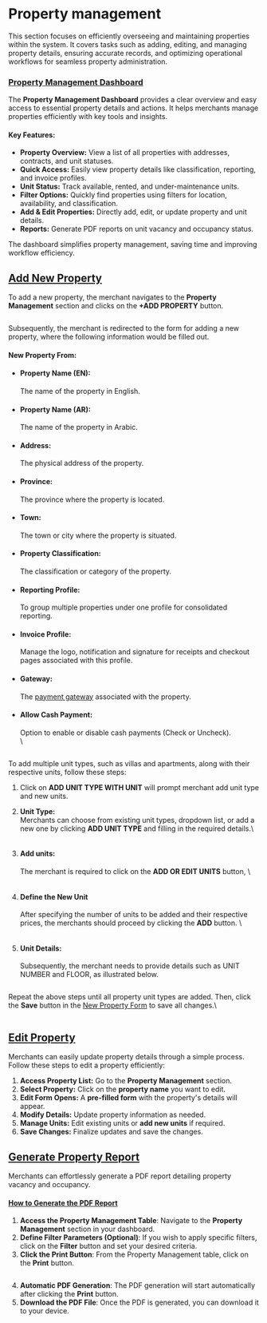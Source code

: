 # Property management

This section focuses on efficiently overseeing and maintaining properties within the system. It covers tasks such as adding, editing, and managing property details, ensuring accurate records, and optimizing operational workflows for seamless property administration.

### [Property Management Dashboard](property-management.md#property-management-dashboard)

The **Property Management Dashboard** provides a clear overview and easy access to essential property details and actions. It helps merchants manage properties efficiently with key tools and insights.

#### **Key Features:**

* **Property Overview:** View a list of all properties with addresses, contracts, and unit statuses.
* **Quick Access:** Easily view property details like classification, reporting, and invoice profiles.
* **Unit Status:** Track available, rented, and under-maintenance units.
* **Filter Options:** Quickly find properties using filters for location, availability, and classification.
* **Add & Edit Properties:** Directly add, edit, or update property and unit details.
* **Reports:** Generate PDF reports on unit vacancy and occupancy status.

The dashboard simplifies property management, saving time and improving workflow efficiency.

## [Add New Property](property-management.md#add-new-property)

To add a new property, the merchant navigates to the **Property Management** section and clicks on the **+ADD PROPERTY** button.&#x20;

<figure><img src="../../../.gitbook/assets/image (3) (1) (1) (1).png" alt=""><figcaption></figcaption></figure>

Subsequently, the merchant is redirected to the form for adding a new property, where the following information would be filled out.

#### New Property From:

*   #### **Property Name (EN):**&#x20;

    The name of the property in English.
*   #### **Property Name (AR):**&#x20;

    The name of the property in Arabic.
*   #### **Address:**&#x20;

    The physical address of the property.
*   #### **Province:**&#x20;

    The province where the property is located.
*   #### **Town:**&#x20;

    The town or city where the property is situated.
*   #### **Property Classification:**&#x20;

    The classification or category of the property.
*   #### **Reporting Profile:**&#x20;

    To group multiple properties under one profile for consolidated reporting.
*   #### **Invoice Profile**: &#x20;

    Manage the logo, notification  and signature for receipts and checkout pages associated with this profile.
*   #### **Gateway:**&#x20;

    The [payment gateway](../../payment-gateway.md) associated with the property.
*   #### **Allow Cash Payment:**&#x20;

    Option to enable or disable cash payments (Check or Uncheck).\
    \


    <figure><img src="../../../.gitbook/assets/image (1) (1) (1) (1) (1).png" alt=""><figcaption></figcaption></figure>

To add multiple unit types, such as villas and apartments, along with their respective units, follow these steps:

1. Click on **ADD UNIT TYPE WITH UNIT** will prompt merchant add unit type and new units.
2.  **Unit Type:**\
    Merchants can choose from existing unit types, dropdown list,  or add a new one by clicking **ADD UNIT TYPE** and filling in the required details.\


    <figure><img src="../../../.gitbook/assets/image (2) (1) (1) (1) (1).png" alt=""><figcaption></figcaption></figure>
3.  #### Add units:

    The merchant is required to click on the **ADD OR EDIT UNITS** button, \


    <figure><img src="../../../.gitbook/assets/image (3) (1) (1) (1) (1).png" alt=""><figcaption></figcaption></figure>
4.  #### Define the New Unit

    After specifying the number of units to be added and their respective prices, the merchants should proceed by clicking the **ADD** button. \


    <figure><img src="../../../.gitbook/assets/image (4) (1) (1) (1).png" alt=""><figcaption></figcaption></figure>


5.  #### **Unit Details:**

    Subsequently, the merchant needs to provide details such as UNIT NUMBER and FLOOR, as illustrated below.

<figure><img src="../../../.gitbook/assets/image (5) (1).png" alt=""><figcaption></figcaption></figure>

Repeat the above steps until all property unit types are added. Then, click the **Save** button in the [New Property Form](property-management.md#new-property-from) to save all changes.\


<figure><img src="../../../.gitbook/assets/image (6) (1).png" alt=""><figcaption></figcaption></figure>

## [Edit Property](property-management.md#edit-property)

Merchants can easily update property details through a simple process. Follow these steps to edit a property efficiently:

1. **Access Property List:** Go to the **Property Management** section.
2. **Select Property:** Click on the **property name** you want to edit.
3. **Edit Form Opens:** A **pre-filled form** with the property's details will appear.
4. **Modify Details:** Update property information as needed.
5. **Manage Units:** Edit existing units or **add new units** if required.
6. **Save Changes:** Finalize updates and save the changes.

## [Generate Property Report](property-management.md#generate-property-report)

Merchants can effortlessly generate a PDF report detailing property vacancy and occupancy.

#### [**How to Generate the PDF Report**](property-management.md#how-to-generate-the-pdf-report)

1. **Access the Property Management Table**: Navigate to the **Property Management** section in your dashboard.
2. **Define Filter Parameters (Optional)**: If you wish to apply specific filters, click on the **Filter** button and set your desired criteria.
3. **Click the Print Button**: From the Property Management table, click on the **Print** button.

<figure><img src="../../../.gitbook/assets/image (7) (1).png" alt=""><figcaption></figcaption></figure>

4. **Automatic PDF Generation**: The PDF generation will start automatically after clicking the **Print** button.
5. **Download the PDF File**: Once the PDF is generated, you can download it to your device.

<figure><img src="../../../.gitbook/assets/image (8) (1).png" alt=""><figcaption></figcaption></figure>
